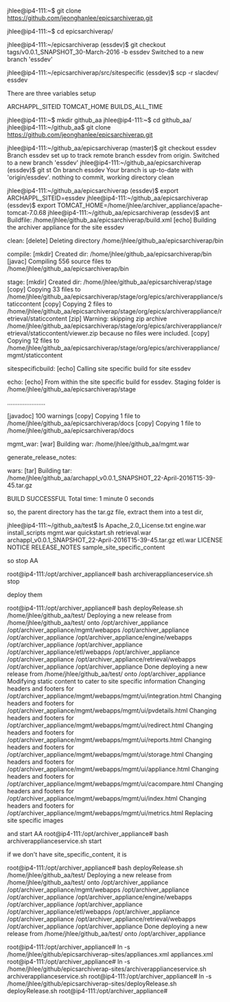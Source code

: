 jhlee@ip4-111:~$ git clone https://github.com/jeonghanlee/epicsarchiverap.git

jhlee@ip4-111:~$ cd epicsarchiverap/

jhlee@ip4-111:~/epicsarchiverap (essdev)$ git checkout tags/v0.0.1_SNAPSHOT_30-March-2016 -b  essdev
Switched to a new branch 'essdev'


jhlee@ip4-111:~/epicsarchiverap/src/sitespecific (essdev)$ scp -r slacdev/ essdev


There are three variables setup

ARCHAPPL_SITEID
TOMCAT_HOME
BUILDS_ALL_TIME


jhlee@ip4-111:~$ mkdir github_aa
jhlee@ip4-111:~$ cd github_aa/
jhlee@ip4-111:~/github_aa$ git clone https://github.com/jeonghanlee/epicsarchiverap.git

jhlee@ip4-111:~/github_aa/epicsarchiverap (master)$ git checkout essdev
Branch essdev set up to track remote branch essdev from origin.
Switched to a new branch 'essdev'
jhlee@ip4-111:~/github_aa/epicsarchiverap (essdev)$ git st
On branch essdev
Your branch is up-to-date with 'origin/essdev'.
nothing to commit, working directory clean


jhlee@ip4-111:~/github_aa/epicsarchiverap (essdev)$ export ARCHAPPL_SITEID=essdev
jhlee@ip4-111:~/github_aa/epicsarchiverap (essdev)$ export TOMCAT_HOME=/home/jhlee/archiver_appliance/apache-tomcat-7.0.68
jhlee@ip4-111:~/github_aa/epicsarchiverap (essdev)$ ant
Buildfile: /home/jhlee/github_aa/epicsarchiverap/build.xml
     [echo] Building the archiver appliance for the site essdev

clean:
   [delete] Deleting directory /home/jhlee/github_aa/epicsarchiverap/bin

compile:
    [mkdir] Created dir: /home/jhlee/github_aa/epicsarchiverap/bin
    [javac] Compiling 556 source files to /home/jhlee/github_aa/epicsarchiverap/bin

stage:
    [mkdir] Created dir: /home/jhlee/github_aa/epicsarchiverap/stage
     [copy] Copying 33 files to /home/jhlee/github_aa/epicsarchiverap/stage/org/epics/archiverappliance/staticcontent
     [copy] Copying 2 files to /home/jhlee/github_aa/epicsarchiverap/stage/org/epics/archiverappliance/retrieval/staticcontent
      [zip] Warning: skipping zip archive /home/jhlee/github_aa/epicsarchiverap/stage/org/epics/archiverappliance/retrieval/staticcontent/viewer.zip because no files were included.
     [copy] Copying 12 files to /home/jhlee/github_aa/epicsarchiverap/stage/org/epics/archiverappliance/mgmt/staticcontent

sitespecificbuild:
     [echo] Calling site specific build for site essdev

echo:
     [echo] From within the site specific build for essdev. Staging folder is /home/jhlee/github_aa/epicsarchiverap/stage

......................

  [javadoc] 100 warnings
     [copy] Copying 1 file to /home/jhlee/github_aa/epicsarchiverap/docs
     [copy] Copying 1 file to /home/jhlee/github_aa/epicsarchiverap/docs

mgmt_war:
      [war] Building war: /home/jhlee/github_aa/mgmt.war

generate_release_notes:

wars:
      [tar] Building tar: /home/jhlee/github_aa/archappl_v0.0.1_SNAPSHOT_22-April-2016T15-39-45.tar.gz

BUILD SUCCESSFUL
Total time: 1 minute 0 seconds



so, the parent directory has the tar.gz file,
extract them into a test dir, 

jhlee@ip4-111:~/github_aa/test$ ls
Apache_2.0_License.txt                                  engine.war  install_scripts  mgmt.war  quickstart.sh  retrieval.war
archappl_v0.0.1_SNAPSHOT_22-April-2016T15-39-45.tar.gz  etl.war     LICENSE          NOTICE    RELEASE_NOTES  sample_site_specific_content


so stop AA 

root@ip4-111:/opt/archiver_appliance# bash archiverapplianceservice.sh stop

deploy them

root@ip4-111:/opt/archiver_appliance# bash deployRelease.sh /home/jhlee/github_aa/test/
Deploying a new release from /home/jhlee/github_aa/test/ onto /opt/archiver_appliance
/opt/archiver_appliance/mgmt/webapps /opt/archiver_appliance
/opt/archiver_appliance
/opt/archiver_appliance/engine/webapps /opt/archiver_appliance
/opt/archiver_appliance
/opt/archiver_appliance/etl/webapps /opt/archiver_appliance
/opt/archiver_appliance
/opt/archiver_appliance/retrieval/webapps /opt/archiver_appliance
/opt/archiver_appliance
Done deploying a new release from /home/jhlee/github_aa/test/ onto /opt/archiver_appliance
Modifying static content to cater to site specific information
Changing headers and footers for /opt/archiver_appliance/mgmt/webapps/mgmt/ui/integration.html
Changing headers and footers for /opt/archiver_appliance/mgmt/webapps/mgmt/ui/pvdetails.html
Changing headers and footers for /opt/archiver_appliance/mgmt/webapps/mgmt/ui/redirect.html
Changing headers and footers for /opt/archiver_appliance/mgmt/webapps/mgmt/ui/reports.html
Changing headers and footers for /opt/archiver_appliance/mgmt/webapps/mgmt/ui/storage.html
Changing headers and footers for /opt/archiver_appliance/mgmt/webapps/mgmt/ui/appliance.html
Changing headers and footers for /opt/archiver_appliance/mgmt/webapps/mgmt/ui/cacompare.html
Changing headers and footers for /opt/archiver_appliance/mgmt/webapps/mgmt/ui/index.html
Changing headers and footers for /opt/archiver_appliance/mgmt/webapps/mgmt/ui/metrics.html
Replacing site specific images


and start AA
root@ip4-111:/opt/archiver_appliance# bash archiverapplianceservice.sh start


if we don't have site_specific_content, it is 

root@ip4-111:/opt/archiver_appliance# bash deployRelease.sh /home/jhlee/github_aa/test/
Deploying a new release from /home/jhlee/github_aa/test/ onto /opt/archiver_appliance
/opt/archiver_appliance/mgmt/webapps /opt/archiver_appliance
/opt/archiver_appliance
/opt/archiver_appliance/engine/webapps /opt/archiver_appliance
/opt/archiver_appliance
/opt/archiver_appliance/etl/webapps /opt/archiver_appliance
/opt/archiver_appliance
/opt/archiver_appliance/retrieval/webapps /opt/archiver_appliance
/opt/archiver_appliance
Done deploying a new release from /home/jhlee/github_aa/test/ onto /opt/archiver_appliance




root@ip4-111:/opt/archiver_appliance# ln -s /home/jhlee/github/epicsarchiverap-sites/appliances.xml appliances.xml
root@ip4-111:/opt/archiver_appliance# ln -s /home/jhlee/github/epicsarchiverap-sites/archiverapplianceservice.sh archiverapplianceservice.sh 
root@ip4-111:/opt/archiver_appliance# ln -s /home/jhlee/github/epicsarchiverap-sites/deployRelease.sh deployRelease.sh
root@ip4-111:/opt/archiver_appliance# 


